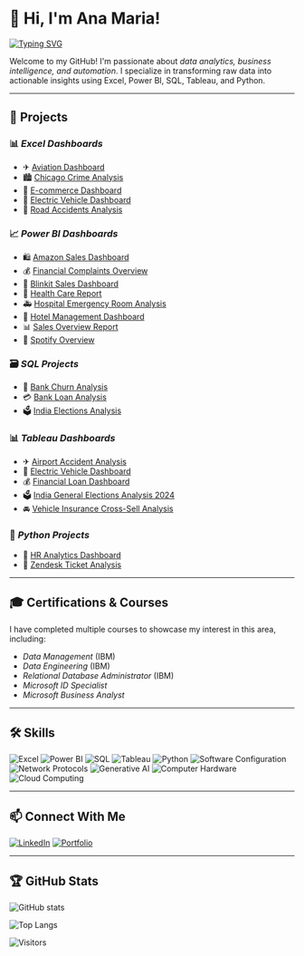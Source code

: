 # 🌟 Hi, I'm Ana Maria!

[![Typing SVG](https://readme-typing-svg.herokuapp.com?font=Fira+Code&pause=1000&color=F75C7E&width=435&lines=Data+Analyst+%7C+Power+BI+%7C+SQL+%7C+Python)](https://git.io/typing-svg)

Welcome to my GitHub! I'm passionate about *data analytics, business intelligence, and automation*. I specialize in transforming raw data into actionable insights using Excel, Power BI, SQL, Tableau, and Python.

---

## 🚀 Projects
### 📊 *Excel Dashboards*
- ✈ [Aviation Dashboard](#)
- 🏙 [Chicago Crime Analysis](#)
- 🛒 [E-commerce Dashboard](#)
- 🚗 [Electric Vehicle Dashboard](#)
- 🚧 [Road Accidents Analysis](#)

### 📈 *Power BI Dashboards*
- 🛍 [Amazon Sales Dashboard](#)
- 💰 [Financial Complaints Overview](#)
- 🚀 [Blinkit Sales Dashboard](#)
- 🏥 [Health Care Report](#)
- 🚑 [Hospital Emergency Room Analysis](#)
- 🏨 [Hotel Management Dashboard](#)
- 📊 [Sales Overview Report](#)
- 🎵 [Spotify Overview](#)

### 🗃 *SQL Projects*
- 🏦 [Bank Churn Analysis](#)
- 💳 [Bank Loan Analysis](#)
- 🗳 [India Elections Analysis](#)

### 📊 *Tableau Dashboards*
- ✈ [Airport Accident Analysis](#)
- 🚗 [Electric Vehicle Dashboard](#)
- 💰 [Financial Loan Dashboard](#)
- 🗳 [India General Elections Analysis 2024](#)
- 🚘 [Vehicle Insurance Cross-Sell Analysis](#)

### 🐍 *Python Projects*
- 👥 [HR Analytics Dashboard](#)
- 🎫 [Zendesk Ticket Analysis](#)

---

## 🎓 Certifications & Courses
I have completed multiple courses to showcase my interest in this area, including:
- *Data Management* (IBM)
- *Data Engineering* (IBM)
- *Relational Database Administrator* (IBM)
- *Microsoft ID Specialist*
- *Microsoft Business Analyst*

---

## 🛠 Skills
![Excel](https://img.shields.io/badge/Microsoft_Excel-217346?style=for-the-badge&logo=microsoft-excel&logoColor=white)
![Power BI](https://img.shields.io/badge/Power_BI-F2C811?style=for-the-badge&logo=powerbi&logoColor=black)
![SQL](https://img.shields.io/badge/SQL-4479A1?style=for-the-badge&logo=mysql&logoColor=white)
![Tableau](https://img.shields.io/badge/Tableau-E97627?style=for-the-badge&logo=tableau&logoColor=white)
![Python](https://img.shields.io/badge/Python-3776AB?style=for-the-badge&logo=python&logoColor=white)
![Software Configuration](https://img.shields.io/badge/Software_Configuration-0052CC?style=for-the-badge)
![Network Protocols](https://img.shields.io/badge/Network_Protocols-008000?style=for-the-badge)
![Generative AI](https://img.shields.io/badge/Generative_AI-FF4500?style=for-the-badge)
![Computer Hardware](https://img.shields.io/badge/Computer_Hardware-8B0000?style=for-the-badge)
![Cloud Computing](https://img.shields.io/badge/Cloud_Computing-4682B4?style=for-the-badge)

---

## 📫 Connect With Me
[![LinkedIn](https://img.shields.io/badge/LinkedIn-0077B5?style=for-the-badge&logo=linkedin)](https://www.linkedin.com/in/ana-maria-nastasiu/)
[![Portfolio](https://img.shields.io/badge/Portfolio-000?style=for-the-badge&logo=vercel)](https://yourportfolio.com)

---

## 🏆 GitHub Stats
![GitHub stats](https://github-readme-stats.vercel.app/api?AnaMaria779=AnaMaria779&show_icons=true&theme=radical)

![Top Langs](https://github-readme-stats.vercel.app/api/top-langs/?AnaMaria779=AnaMaria779&layout=compact)

![Visitors](https://visitor-badge.laobi.icu/badge?page_id=AnaMaria779.AnaMaria779)


